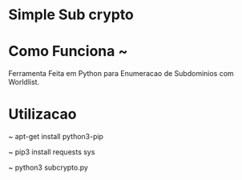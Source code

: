 # Simple Sub crypto


# Como Funciona ~
Ferramenta Feita em Python para Enumeracao de Subdominios com Worldlist.

# Utilizacao

~ apt-get install python3-pip

~ pip3 install requests sys

~ python3 subcrypto.py <dominio> <wordlist>
  
